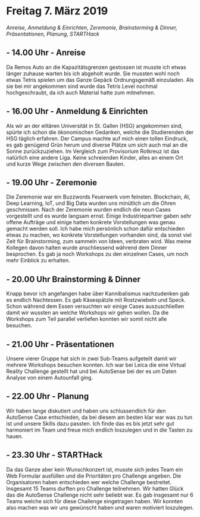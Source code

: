 # Freitag 7. März 2019

*Anreise, Anmeldung & Einrichten, Zeremonie, Brainstorming & Dinner, Präsentationen, Planung, STARTHack*

## - 14.00 Uhr - Anreise

Da Remos Auto an die Kapazitätsgrenzen gestossen ist musste ich etwas länger zuhause warten bis ich
abgeholt wurde. Sie mussten wohl noch etwas Tetris spielen um das Ganze Gepäck Ordnungsgemäß einzuladen. Als sie bei mir
angekommen sind wurde das Tetris Level nochmal hochgeschraubt, da ich auch Material hatte zum mitnehmen.

## - 16.00 Uhr - Anmeldung & Einrichten

Als wir an der elitären Universität in St. Gallen (HSG) angekommen sind, spürte ich schon die ökonomischen Gedanken, welche die
Studierenden der HSG täglich erfahren. Der Campus machte auf mich einen tollen Eindruck, es gab genügend Grün herum und
diverse Plätze um sich auch mal an die Sonne zurückzuziehen. Im Vergleich zum Provisorium Rotkreuz ist das natürlich
eine andere Liga. Keine schreienden Kinder, alles an einem Ort und kurze Wege zwischen den diversen Bauten.

## - 19.00 Uhr - Zeremonie

Die Zeremonie war ein Buzzwords Feuerwerk vom feinsten. Blockchain, AI, Deep Learning, IoT, und Big Data wurden
uns minütlich um die Ohren geschmissen. Nach der Zeremonie wurden endlich die neun Cases vorgestellt und es wurde
langsam ernst. Einige Industriepartner gaben sehr offene Aufträge und einige hatten konkrete Vorstellungen was genau
gemacht werden soll. Ich habe mich persönlich schon dafür entschieden etwas zu machen, wo konkrete Vorstellungen
vorhanden sind, da sonst viel Zeit für Brainstorming, zum sammeln von Ideen, verbraten wird.
Was meine Kollegen davon halten wurde anschliessend während dem Dinner besprochen. Es gab ja noch Workshops zu den
einzelnen Cases, um noch mehr Einblick zu erhalten.

## - 20.00 Uhr Brainstorming & Dinner

Knapp bevor ich angefangen habe über Kannibalismus nachzudenken gab es endlich Nachtessen. Es gab Käsespätzle mit
Rostzwiebeln und Speck. Schon während dem Essen versuchten wir einige Cases auszuschließen damit wir wussten an welche
Workshops wir gehen wollen. Da die Workshops zum Teil parallel verliefen konnten wir somit nicht alle besuchen.

## - 21.00 Uhr - Präsentationen

Unsere vierer Gruppe hat sich in zwei Sub-Teams aufgeteilt damit wir mehrere Workshops besuchen konnten. Ich war bei
Leica die eine Virtual Reality Challenge gestellt hat und bei AutoSense bei der es um Daten Analyse von einem Autounfall
ging.

## - 22.00 Uhr - Planung

Wir haben lange diskutiert und haben uns schlussendlich für den AutoSense Case entschieden, da bei diesem am besten klar
war was zu tun ist und unsere Skills dazu passten. Ich finde das es bis jetzt sehr gut harmoniert im Team und freue mich
endlich loszulegen und in die Tasten zu hauen.

## - 23.30 Uhr - STARTHack

Da das Ganze aber kein Wunschkonzert ist, musste sich jedes Team ein Web Formular ausfüllen und die Prioritäten pro
Challenge angeben. Die Organisatoren haben entschieden wer welche Challenge bestreitet.
Insgesamt 15 Teams durften pro Challenge teilnehmen. Wir hatten Glück das die AutoSense Challenge nicht sehr beliebt war.
Es gab insgesamt nur 6 Teams welche sich für diese Challenge eingetragen haben. Wir konnten also machen was wir uns
gewünscht haben und waren motiviert loszulegen.
